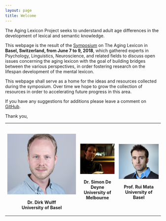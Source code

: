 ```yaml
---
layout: page
title: Welcome
---
```


The Aging Lexicon Project seeks to understand adult age differences in the development of lexical and semantic knowledge.

This webpage is the result of the [Symposium](https://aginglexicon.github.io/menu/symposium.html) on The Aging Lexicon in <b>Basel, Switzerland, from June 7 to 9, 2018</b>, which gathered experts in Psychology, Linguistics, Neuroscience, and related fields to discuss open issues concerning the aging lexicon with the goal of building bridges between the various perspectives, in order fostering research on the lifespan development of the mental lexicon. 

This webpage shall serve as a home for the ideas and resources collected during the symposium. Over time we hope to grow the collection of resources in order to accelerating future progress in this area.

If you have any suggestions for additions please leave a comment on [GitHub](https://github.com/aginglexicon/aginglexicon.github.io/issues/new).

Thank you,


<table class="tg"  style="cellspacing:0; cellpadding:0; border:none">
  <tr>
    <th>
  	  <p align="center"><br>
        <img border="0" alt="" src="https://raw.githubusercontent.com/aginglexicon/aginglexicon.github.io/master/assets/img/dirk_cut.png" style="height=150"><br>
        <p align="center">
          Dr. Dirk Wulff<br>University of Basel
        </p>
      </p>  
    </th>
    <th>
  	  <p align="center"><br>
        <img border="0" alt="" src="https://raw.githubusercontent.com/aginglexicon/aginglexicon.github.io/master/assets/img/simon_cut.png" style="height=150"><br>
        <p align="center">
          Dr. Simon De Deyne<br>University of Melbourne
        </p>
      </p>  
    </th>
    <th>
  	  <p align="center"><br>
        <img border="0" alt="" src="https://raw.githubusercontent.com/aginglexicon/aginglexicon.github.io/master/assets/img/rui_cut.png" style="height=150"><br>
        <p align="center">
          Prof. Rui Mata<br>University of Basel
        </p>
      </p>  
    </th>   
